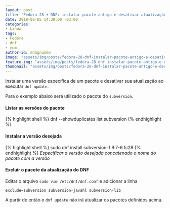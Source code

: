 ```yaml
---
layout: post
title: 'Fedora 28 + DNF: instalar pacote antigo e desativar atualização'
date: 2018-06-05 14:39:00 -03:00
categories:
- Linux
tags:
- Fedora
- dnf
- yum
author-id: mhagnumdw
image: "assets/img/posts/fedora-28-dnf-instalar-pacote-antigo-e-desativar-atualizacao/fedora-dnf-package-old-disable.png"
feature-img: "assets/img/posts/fedora-28-dnf-instalar-pacote-antigo-e-desativar-atualizacao/fedora-dnf-package-old-disable.png"
thumbnail: "assets/img/posts/fedora-28-dnf-instalar-pacote-antigo-e-desativar-atualizacao/fedora-dnf-package-old-disable.png"
---
```


Instalar uma versão específica de um pacote e desativar sua atualização ao executar `dnf update`.

<!--more-->

Para o exemplo abaixo será utilizado o pacote do `subversion`.

#### Listar as versões do pacote
{% highlight shell %}
dnf --showduplicates list subversion
{% endhighlight %}

#### Instalar a versão desejada
{% highlight shell %}
sudo dnf install subversion-1.9.7-6.fc28
{% endhighlight %}
_Especificar a versão desejada concatenado o nome do pacote com a versão_

#### Excluir o pacote da atualização do DNF
Editar o arquivo `sudo vim /etc/dnf/dnf.conf` e adicionar a linha
```
exclude=subversion subversion-javahl subversion-lib
```

A partir de então o `dnf update` não irá atualizar os pacotes definidos acima.
